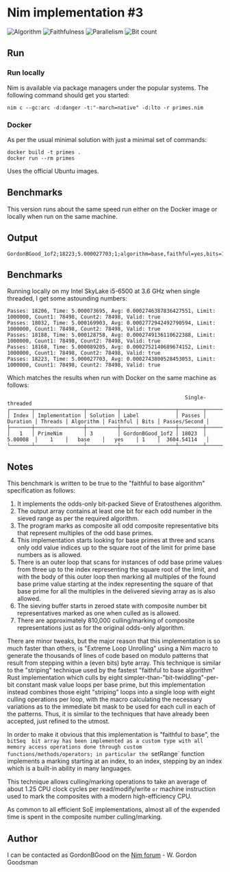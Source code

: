 # Nim implementation #3

![Algorithm](https://img.shields.io/badge/Algorithm-base-green)
![Faithfulness](https://img.shields.io/badge/Faithful-yes-green)
![Parallelism](https://img.shields.io/badge/Parallel-no-green)
![Bit count](https://img.shields.io/badge/Bits-1-green)

## Run

### Run locally

Nim is available via package managers under the popular systems. The following command should get you started:

```
nim c --gc:arc -d:danger -t:"-march=native" -d:lto -r primes.nim
```

### Docker

As per the usual minimal solution with just a minimal set of commands:

```
docker build -t primes .
docker run --rm primes
```

Uses the official Ubuntu images.

## Benchmarks

This version runs about the same speed run either on the Docker image or locally when run on the same machine.

## Output
```
GordonBGood_1of2;18223;5.000027703;1;algorithm=base,faithful=yes,bits=1
```

## Benchmarks

Running locally on my Intel SkyLake i5-6500 at 3.6 GHz when single threaded, I get some astounding numbers:

```
Passes: 18206, Time: 5.000073695, Avg: 0.0002746387836427551, Limit: 1000000, Count1: 78498, Count2: 78498, Valid: true
Passes: 18032, Time: 5.000169903, Avg: 0.0002772942492790594, Limit: 1000000, Count1: 78498, Count2: 78498, Valid: true
Passes: 18188, Time: 5.000128758, Avg: 0.0002749136110622388, Limit: 1000000, Count1: 78498, Count2: 78498, Valid: true
Passes: 18168, Time: 5.000089205, Avg: 0.0002752140689674152, Limit: 1000000, Count1: 78498, Count2: 78498, Valid: true
Passes: 18223, Time: 5.000027703, Avg: 0.0002743800528453053, Limit: 1000000, Count1: 78498, Count2: 78498, Valid: true
```
Which matches the results when run with Docker on the same machine as follows:

```
                                                          Single-threaded                                                           
┌───────┬────────────────┬──────────┬──────────────────┬────────┬──────────┬─────────┬───────────┬──────────┬──────┬───────────────┐
│ Index │ Implementation │ Solution │ Label            │ Passes │ Duration │ Threads │ Algorithm │ Faithful │ Bits │ Passes/Second │
├───────┼────────────────┼──────────┼──────────────────┼────────┼──────────┼─────────┼───────────┼──────────┼──────┼───────────────┤
│   1   │ PrimeNim       │ 3        │ GordonBGood_1of2 │ 18023  │ 5.00008  │    1    │   base    │   yes    │ 1    │  3604.54114   │
└───────┴────────────────┴──────────┴──────────────────┴────────┴──────────┴─────────┴───────────┴──────────┴──────┴───────────────┘
```

## Notes

This benchmark is written to be true to the "faithful to base algorithm" specification as follows:

1. It implements the odds-only bit-packed Sieve of Eratosthenes algorithm.
2. The output array contains at least one bit for each odd number in the sieved range as per the required algorithm.
3. The program marks as composite all odd composite representative bits that represent multiples of the odd base primes.
4. This implementation starts looking for base primes at three and scans only odd value indices up to the square root of the limit for prime base numbers as is allowed.
5. There is an outer loop that scans for instances of odd base prime values from three up to the index representing the square root of the limit, and with the body of this outer loop then marking all multiples of the found base prime value starting at the index representing the square of that base prime for all the multiples in the delivered sieving array as is also allowed.
6. The sieving buffer starts in zeroed state with composite number bit representatives marked as one when culled as is allowed.
7. There are approximately 810,000 culling/marking of composite representations just as for the original odds-only algorithm.

There are minor tweaks, but the major reason that this implementation is so much faster than others, is "Extreme Loop Unrolling" using a Nim macro to generate the thousands of lines of code based on modulo patterns that result from stepping within a (even bits) byte array.  This technique is similar to the "striping" technique used by the fastest "faithful to base algorithm" Rust implementation which culls by eight simpler-than-"bit-twiddling"-per-bit constant mask value loops per base prime, but this implementation instead combines those eight "striping" loops into a single loop with eight culling operations per loop, with the macro calculating the necessary variations as to the immediate bit mask to be used for each cull in each of the patterns.  Thus, it is similar to the techniques that have already been accepted, just refined to the utmost.

In order to make it obvious that this implementation is "faithful to base", the `bitSeq  bit array has been implemented as a custom type with all memory access operations done through custom functions/methods/operators; in particular the `setRange` function implements a marking starting at an index, to an index, stepping by an index which is a built-in ability in many languages.

This technique allows culling/marking operations to take an average of about 1.25 CPU clock cycles per read/modify/write `or` machine instruction used to mark the composites with a modern high-efficiency CPU.

As common to all efficient SoE implementations, almost all of the expended time is spent in the composite number culling/marking.

## Author

I can be contacted as GordonBGood on the [Nim forum](https://forum.nim-lang.org/) - W. Gordon Goodsman
